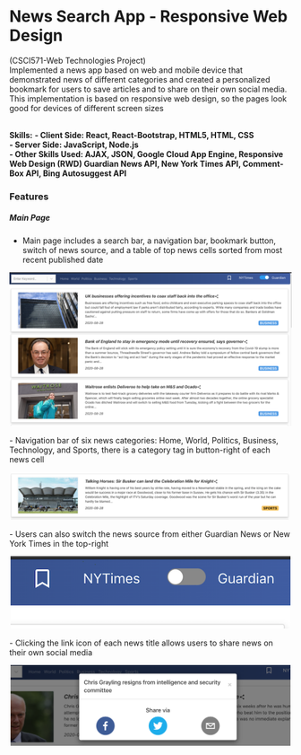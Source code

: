 # News Search App - Responsive Web Design

(CSCI571-Web Technologies Project) <br>
Implemented a news app based on web and mobile device that demonstrated news of different categories and created a personalized bookmark for users to save articles and to share on their own social media. This implementation is based on responsive web design, so the pages look good for devices of different screen sizes<br><br>

**Skills:** 
**- Client Side: React, React-Bootstrap, HTML5, HTML, CSS**<br>
**- Server Side: JavaScript, Node.js**<br>
**- Other Skills Used: AJAX, JSON, Google Cloud App Engine, Responsive Web Design (RWD) Guardian News API, New York Times API, Comment-Box API, Bing Autosuggest API** <br>

### Features
##### Main Page
- Main page includes a search bar, a navigation bar, bookmark button, switch of news source, and a table of top news cells sorted from most recent published date
<p align="center">
	<img src="./imgs/guardian.png" width="600px" />
</p>
- Navigation bar of six news categories: Home, World, Politics, Business, Technology, and Sports, there is a category tag in button-right of each news cell<br>
<p align="center">
	<img src="./imgs/sports.png" width="500px" />
</p>
- Users can also switch the news source from either Guardian News or New York Times in the top-right <br>
<p align="center">	
	<img src="./imgs/nytimes.png" width="500px" />
</p>
- Clicking the link icon of each news title allows users to share news on their own social media <br>
<p align="center">	
	<img src="./imgs/link.png" width="500px" />
</p>
